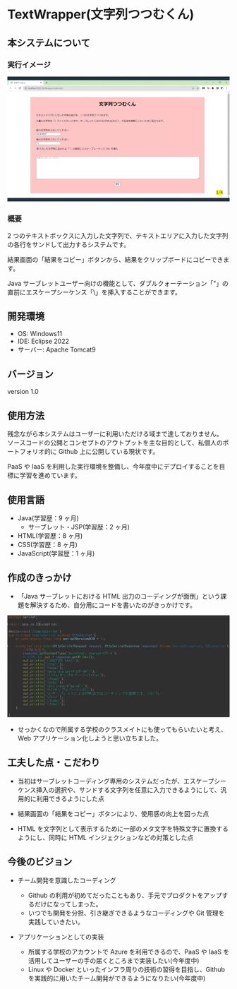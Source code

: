 # TextWrapper(文字列つつむくん)

## 本システムについて

### 実行イメージ

![gif](images/TextWrapper.gif)

### 概要

2 つのテキストボックスに入力した文字列で、テキストエリアに入力した文字列の各行をサンドして出力するシステムです。

結果画面の「結果をコピー」ボタンから、結果をクリップボードにコピーできます。

Java サーブレットユーザー向けの機能として、ダブルクォーテーション「"」の直前にエスケープシーケンス「\」を挿入することができます。

## 開発環境

- OS: Windows11
- IDE: Eclipse 2022
- サーバー: Apache Tomcat9

## バージョン

version 1.0

## 使用方法

残念ながら本システムはユーザーに利用いただける域まで達しておりません。  
ソースコードの公開とコンセプトのアウトプットを主な目的として、私個人のポートフォリオ的に Github 上に公開している現状です。

PaaS や IaaS を利用した実行環境を整備し、今年度中にデプロイすることを目標に学習を進めています。

## 使用言語

- Java(学習歴：9 ヶ月)
  - サーブレット・JSP(学習歴：2 ヶ月)
- HTML(学習歴：8 ヶ月)
- CSS(学習歴：8 ヶ月)
- JavaScript(学習歴：1 ヶ月)

## 作成のきっかけ

- 「Java サーブレットにおける HTML 出力のコーディングが面倒」という課題を解決するため、自分用にコードを書いたのがきっかけです。

![png](images/ServletCodingSample.png)

- せっかくなので所属する学校のクラスメイトにも使ってもらいたいと考え、Web アプリケーション化しようと思い立ちました。

## 工夫した点・こだわり

- 当初はサーブレットコーディング専用のシステムだったが、エスケープシーケンス挿入の選択や、サンドする文字列を任意に入力できるようにして、汎用的に利用できるようにした点

- 結果画面の「結果をコピー」ボタンにより、使用感の向上を図った点

- HTML を文字列として表示するために一部のメタ文字を特殊文字に置換するようにし、同時に HTML インジェクションなどの対策とした点

## 今後のビジョン

- チーム開発を意識したコーディング

  - Github の利用が初めてだったこともあり、手元でプロダクトをアップするだけになってしまった。
  - いつでも開発を分担、引き継ぎできるようなコーディングや Git 管理を実践していきたい。

- アプリケーションとしての実装

  - 所属する学校のアカウントで Azure を利用できるので、PaaS や IaaS を活用してユーザーの手の届くところまで実装したい(今年度中)
  - Linux や Docker といったインフラ周りの技術の習得を目指し、Github を実践的に用いたチーム開発ができるようになりたい(今年度中)
